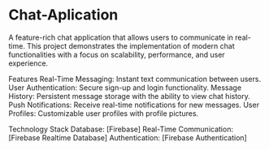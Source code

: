 # Chat-Aplication
A feature-rich chat application that allows users to communicate in real-time. This project demonstrates the implementation of modern chat functionalities with a focus on scalability, performance, and user experience.

Features
Real-Time Messaging: Instant text communication between users.
User Authentication: Secure sign-up and login functionality.
Message History: Persistent message storage with the ability to view chat history.
Push Notifications: Receive real-time notifications for new messages.
User Profiles: Customizable user profiles with profile pictures.

Technology Stack
Database: [Firebase]
Real-Time Communication: [Firebase Realtime Database]
Authentication: [Firebase Authentication]
